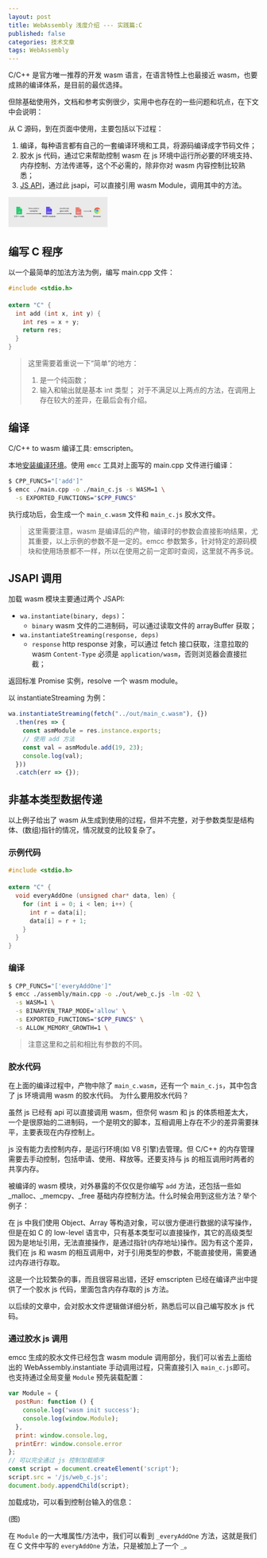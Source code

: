 ```yaml
---
layout: post
title: WebAssembly 浅度介绍 --- 实践篇:C
published: false
categories: 技术文章
tags: WebAssembly
---
```


C/C++ 是官方唯一推荐的开发 wasm 语言，在语言特性上也最接近 wasm，也要成熟的编译体系，是目前的最优选择。

但除基础使用外，文档和参考实例很少，实用中也存在的一些问题和坑点，在下文中会说明：

从 C 源码，到在页面中使用，主要包括以下过程：

1. 编译，每种语言都有自己的一套编译环境和工具，将源码编译成字节码文件；
2. 胶水 js 代码，通过它来帮助控制 wasm 在 js 环境中运行所必要的环境支持、内存控制、方法传递等，这个不必需的，除非你对 wasm 内容控制比较熟悉；
2. [JS API](https://webassembly.org/getting-started/js-api/)，通过此 jsapi，可以直接引用 wasm Module，调用其中的方法。

<img src="/img/wa/img2.jpg" style="width: 200px;"/>

## 编写 C 程序

以一个最简单的加法方法为例，编写 main.cpp 文件：

```C
#include <stdio.h>

extern "C" {
  int add (int x, int y) {
    int res = x + y;
    return res;
  }
}
```

> 这里需要着重说一下“简单”的地方：
> 1. 是一个纯函数；
> 2. 输入和输出就是基本 int 类型；
> 对于不满足以上两点的方法，在调用上存在较大的差异，在最后会有介绍。

## 编译

C/C++ to wasm 编译工具: emscripten。

本地[安装编译环境](https://kripken.github.io/emscripten-site/docs/getting_started/downloads.html)。使用 `emcc` 工具对上面写的 main.cpp 文件进行编译：

```bash
$ CPP_FUNCS="['add']"
$ emcc ./main.cpp -o ./main_c.js -s WASM=1 \
  -s EXPORTED_FUNCTIONS="$CPP_FUNCS"
```

执行成功后，会生成一个 `main_c.wasm` 文件和 `main_c.js` 胶水文件。

> 这里需要注意，wasm 是编译后的产物，编译时的参数会直接影响结果，尤其重要，以上示例的参数不是一定的。emcc 参数繁多，针对特定的源码模块和使用场景都不一样，所以在使用之前一定即时查阅，这里就不再多说。

## JSAPI 调用

加载 wasm 模块主要通过两个 JSAPI: 

* `wa.instantiate(binary, deps)`：
  * `binary` wasm 文件的二进制码，可以通过读取文件的 arrayBuffer 获取；
* `wa.instantiateStreaming(response, deps)`
  * `response` http response 对象，可以通过 fetch 接口获取，注意拉取的 wasm `Content-Type` 必须是 `application/wasm`，否则浏览器会直接拦截；

返回标准 Promise 实例，resolve 一个 wasm module。

以 instantiateStreaming 为例：

```js
wa.instantiateStreaming(fetch("../out/main_c.wasm"), {})
  .then(res => {
    const asmModule = res.instance.exports;
    // 使用 add 方法
    const val = asmModule.add(19, 23);
    console.log(val);
  }))
  .catch(err => {});
```

## 非基本类型数据传递

以上例子给出了 wasm 从生成到使用的过程，但并不完整，对于参数类型是结构体、(数组)指针的情况，情况就变的比较复杂了。

### 示例代码

```c
#include <stdio.h>

extern "C" {
  void everyAddOne (unsigned char* data, len) {
    for (int i = 0; i < len; i++) {
      int r = data[i];
      data[i] = r + 1;
    }
  }
}
```

### 编译

```bash
$ CPP_FUNCS="['everyAddOne']"
$ emcc ./assembly/main.cpp -o ./out/web_c.js -lm -O2 \
  -s WASM=1 \
  -s BINARYEN_TRAP_MODE='allow' \
  -s EXPORTED_FUNCTIONS="$CPP_FUNCS" \
  -s ALLOW_MEMORY_GROWTH=1 \
```

> 注意这里和之前和相比有参数的不同。

### 胶水代码

在上面的编译过程中，产物中除了 `main_c.wasm`，还有一个 `main_c.js`，其中包含了 js 环境调用 wasm 的胶水代码。
为什么要用胶水代码？

虽然 js 已经有 api 可以直接调用 wasm，但奈何 wasm 和 js 的体质相差太大，一个是很原始的二进制码，一个是明文的脚本，互相调用上存在不少的差异需要抹平，主要表现在内存控制上。

js 没有能力去控制内存，是运行环境(如 V8 引擎)去管理。但 C/C++ 的内存管理需要去手动控制，包括申请、使用、释放等。还要支持与 js 的相互调用时两者的共享内存。

被编译的 wasm 模块，对外暴露的不仅仅是你编写 `add` 方法，还包括一些如 _malloc、_memcpy、_free 基础内存控制方法。什么时候会用到这些方法？举个例子：

在 js 中我们使用 Object、Array 等构造对象，可以很方便进行数据的读写操作，但是在如 C 的 low-level 语言中，只有基本类型可以直接操作，其它的高级类型因为是地址引用，无法直接操作，是通过指针(内存地址)操作。因为有这个差异，我们在 js 和 wasm 的相互调用中，对于引用类型的参数，不能直接使用，需要通过内存进行存取。

这是一个比较繁杂的事，而且很容易出错，还好 emscripten 已经在编译产出中提供了一个胶水 js 代码，里面包含内存存取的 js 方法。

以后续的文章中，会对胶水文件逻辑做详细分析，熟悉后可以自己编写胶水 js 代码。

### 通过胶水 js 调用

emcc 生成的胶水文件已经包含 wasm module 调用部分，我们可以省去上面给出的 WebAssembly.instantiate 手动调用过程，只需直接引入 `main_c.js`即可。也支持通过全局变量 `Module` 预先装载配置：

```js
var Module = {
  postRun: function () {
    console.log('wasm init success');
    console.log(window.Module);
  },
  print: window.console.log,
  printErr: window.console.error
};
// 可以完全通过 js 控制加载顺序
const script = document.createElement('script');
script.src = '/js/web_c.js';
document.body.appendChild(script);
```

加载成功，可以看到控制台输入的信息：

(图)

在 `Module` 的一大堆属性/方法中，我们可以看到 `_everyAddOne` 方法，这就是我们在 C 文件中写的 `everyAddOne` 方法，只是被加上了一个 `_`。


